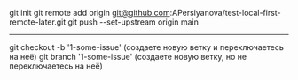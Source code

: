 git init
git remote add origin git@github.com:APersiyanova/test-local-first-remote-later.git
git push --set-upstream origin main

----

git checkout -b '1-some-issue' (создаете новую ветку и переключаетесь на неё)
git branch '1-some-issue' (создаете новую ветку, но не переключаетесь на неё)